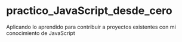 # practico_JavaScript_desde_cero
Aplicando lo aprendido para contribuir a proyectos existentes con mi conocimiento de JavaScript
